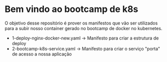 # Bem vindo ao bootcamp de k8s

O objetivo desse repositório é prover os manifestos que vão ser utilizados para a subir nosso container gerado no bootcamp de docker no kubernetes.

  - 1-deploy-nginx-docker-new.yaml -> Manifesto para criar a estrutura de deploy
  - 2-bootcamp-k8s-service.yaml -> Manifesto para criar o serviço "porta" de acesso a nossa aplicação
